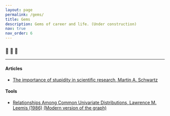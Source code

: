 ```yaml
---
layout: page
permalink: /gems/
title: Gems
description: Gems of career and life. (Under construction)
nav: true
nav_order: 6
---
```


<!-- For now, this page is assumed to be a static description of your courses. You can convert it to a collection similar to `_projects/` so that you can have a dedicated page for each course.

Organize your courses by years, topics, or universities, however you like! -->

###  :gem:  :gem:  :gem:
---


#### **Articles** 

- [The importance of stupidity in scientific research, Martin A. Schwartz](https://web.stanford.edu/~fukamit/schwartz-2008.pdf)


#### Tools
- [Relationships Among Common Univariate Distributions, Lawrence M. Leemis (1986)](https://www.jstor.org/stable/pdf/2684876.pdf)  [(Modern version of the graph)](https://www.math.wustl.edu/~jmding/math493/dist.pdf)
